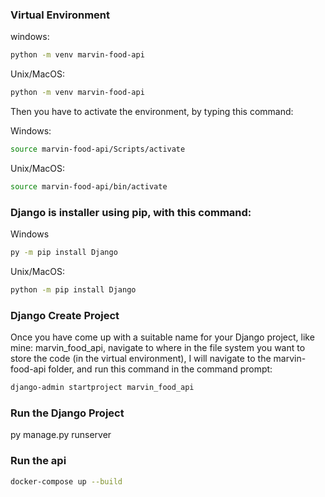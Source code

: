 ### Virtual Environment

windows:
```bash
python -m venv marvin-food-api
```

Unix/MacOS:
```bash
python -m venv marvin-food-api
```

Then you have to activate the environment, by typing this command: 

Windows:
```bash
source marvin-food-api/Scripts/activate
```

Unix/MacOS:
```bash
source marvin-food-api/bin/activate
```

### Django is installer using pip, with this command:

Windows
```bash
py -m pip install Django
```

Unix/MacOS:
```bash
python -m pip install Django
```

### Django Create Project

Once you have come up with a suitable name for your Django project, like mine: marvin_food_api, navigate to where in the file system you want to store the code (in the virtual environment), I will navigate to the marvin-food-api folder, and run this command in the command prompt:

```bash
django-admin startproject marvin_food_api
```

### Run the Django Project

py manage.py runserver

### Run the api 
```bash
docker-compose up --build
```